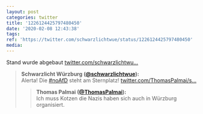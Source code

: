 ```yaml
---
layout: post
categories: twitter
title: '1226124425797480450'
date: '2020-02-08 12:43:38'
tags: 
ref: 'https://twitter.com/schwarzlichtwue/status/1226124425797480450'
media:
---
```

Stand wurde abgebaut [twitter.com/schwarzlichtwu…](https://twitter.com/schwarzlichtwue/status/1226106496674652160)
> <b>Schwarzlicht Würzburg ([@schwarzlichtwue](https://twitter.com/schwarzlichtwue)):</b>  
>Alerta! Die [#noAfD](/t/noafd) steht am Sternplatz! [twitter.com/ThomasPalmai/s…](https://twitter.com/ThomasPalmai/status/1226102954039664640)  
>> <b>Thomas Palmai ([@ThomasPalmai](https://twitter.com/ThomasPalmai)):</b>    
>>Ich muss Kotzen die Nazis haben sich auch in Würzburg organisiert.     
>  
>  

